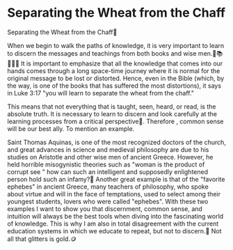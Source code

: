 # Separating the Wheat from the Chaff

Separating the Wheat from the Chaff🌾

When we begin to walk the paths of knowledge, it is very important to learn to discern the messages and teachings from both books and wise men.📖📚🧙🏼‍♂️
It is important to emphasize that all the knowledge that comes into our hands comes through a long space-time journey where it is normal for the original message to be lost or distorted.
Hence, even in the Bible (which, by the way, is one of the books that has suffered the most distortions), it says in Luke 3:17 "you will learn to separate the wheat from the chaff."

This means that not everything that is taught, seen, heard, or read, is the absolute truth.
 It is necessary to learn to discern and look carefully at the learning processes from a critical perspective🤔. 
Therefore , common sense will be our best ally. To mention an example.

Saint Thomas Aquinas, is one of the most recognized doctors of the church, and great advances in science and medieval philosophy are due to his studies on Aristotle and other wise men of ancient Greece. However, he held horrible misogynistic theories such as "woman is the product of corrupt see " how can such an intelligent and supposedly enlightened person hold such an infamy?🧐
Another great example is that of the "favorite ephebes" in ancient Greece, many teachers of philosophy, who spoke about virtue and will in the face of temptations, used to select among their youngest students, lovers who were called "ephebes".
With these two examples I want to show you that discernment, common sense, and intuition will always be the best tools when diving into the fascinating world of knowledge. This is why I am also in total disagreement with the current education systems in which we educate to repeat, but not to discern.📄
Not all that glitters is gold.🪙
